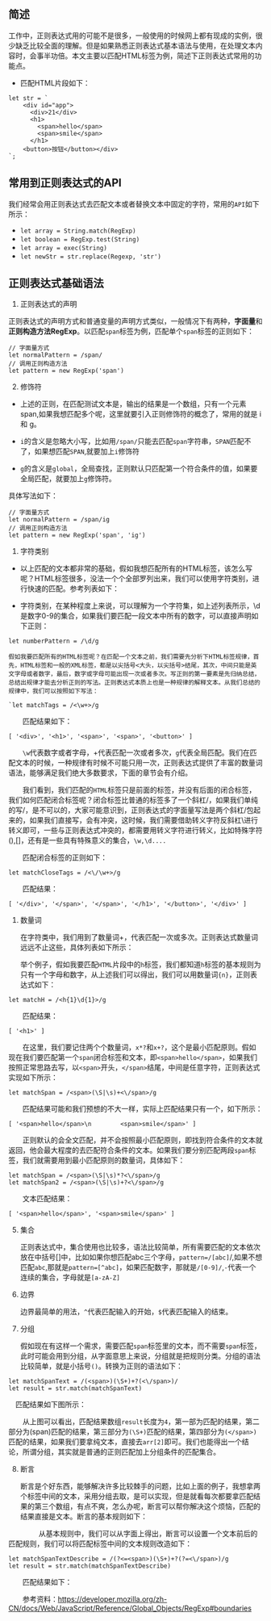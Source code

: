 ## 简述

工作中，正则表达式用的可能不是很多，一般使用的时候网上都有现成的实例，很少缺乏比较全面的理解。但是如果熟悉正则表达式基本语法与使用，在处理文本内容时，会事半功倍。本文主要以匹配HTML标签为例，简述下正则表达式常用的功能点。

- 匹配HTML片段如下：
  
```
let str = `
    <div id="app">
      <div>21</div>
      <h1>
        <span>hello</span>
        <span>smile</span>
      </h1>
    <button>按钮</button></div>
`;
```

## 常用到正则表达式的API

我们经常会用正则表达式去匹配文本或者替换文本中固定的字符，常用的`API`如下所示：

- `let array = String.match(RegExp)`
- `let boolean = RegExp.test(String)`
- `let array = exec(String)`
- `let newStr = str.replace(Regexp, 'str')`

## 正则表达式基础语法

1. 正则表达式的声明

正则表达式的声明方式和普通变量的声明方式类似，一般情况下有两种，**字面量**和**正则构造方法RegExp**。以匹配`span`标签为例，匹配单个`span`标签的正则如下：

```
// 字面量方式
let normalPattern = /span/
// 调用正则构造方法
let pattern = new RegExp('span')
```

2. 修饰符

- 上述的正则，在匹配测试文本是，输出的结果是一个数组，只有一个元素span,如果我想匹配多个呢，这里就要引入正则修饰符的概念了，常用的就是 i 和 g。

- `i`的含义是忽略大小写，比如用`/span/`只能去匹配`span`字符串，`SPAN`匹配不了，如果想匹配`SPAN`,就要加上`i`修饰符

- `g`的含义是`global`，全局查找，正则默认只匹配第一个符合条件的值，如果要全局匹配，就要加上`g`修饰符。

具体写法如下：

```
// 字面量方式
let normalPattern = /span/ig
// 调用正则构造方法
let pattern = new RegExp('span', 'ig')
```

  1. 字符类别

- 以上匹配的文本都非常的基础，假如我想匹配所有的HTML标签，该怎么写呢？HTML标签很多，没法一个个全部罗列出来，我们可以使用字符类别，进行快速的匹配。参考列表如下：

- 字符类别，在某种程度上来说，可以理解为一个字符集，如上述列表所示，\d是数字0-9的集合，如果我们要匹配一段文本中所有的数字，可以直接声明如下正则：
```
let numberPattern = /\d/g
```
    假如我要匹配所有的HTML标签呢？在匹配一个文本之前，我们需要先分析下HTML标签规律，首先，HTML标签和一般的XML标签，都是以尖括号<大头，以尖括号>结尾，其次，中间只能是英文字母或者数字，最后，数字或字母可能出现一次或者多次。写正则的第一要素是先归纳总结，总结出规律才能去分析正则的写法。正则表达式本质上也是一种规律的解释文本。从我们总结的规律中，我们可以按照如下写法：
```
`let matchTags = /<\w+>/g
```
　　匹配结果如下：
```
[ '<div>', '<h1>', '<span>', '<span>', '<button>' ]
```
　　`\w`代表数字或者字母，+代表匹配一次或者多次，`g`代表全局匹配。我们在匹配文本的时候，一种规律有时候不可能只用一次，正则表达式提供了丰富的数量词语法，能够满足我们绝大多数要求，下面的章节会有介绍。

　　我们看到，我们匹配的`HTML`标签只是前面的标签，并没有后面的闭合标签，我们如何匹配闭合标签呢？闭合标签比普通的标签多了一个斜杠/，如果我们单纯的写/，是不可以的，大家可能意识到，正则表达式的字面量写法是两个斜杠/包起来的，如果我们直接写，会有冲突，这时候，我们需要借助转义字符反斜杠\进行转义即可，一些与正则表达式冲突的，都需要用转义字符进行转义，比如特殊字符(),[]，还有是一些具有特殊意义的集合，`\w,\d....`

　　匹配闭合标签的正则如下：
```
let matchCloseTags = /<\/\w+>/g
```
　　匹配结果：
```
[ '</div>', '</span>', '</span>', '</h1>', '</button>', '</div>' ]
```
1. 数量词

    在字符类中，我们用到了数量词+，代表匹配一次或多次。正则表达式数量词远远不止这些，具体列表如下所示：　　

    举个例子，假如我要匹配`HTML`片段中的`h`标签，我们都知道`h`标签的基本规则为只有一个字母和数字，从上述我们可以得出，我们可以用数量词`{n}`，正则表达式如下：
```
let matchH = /<h{1}\d{1}>/g
```
　　匹配结果：
```
[ '<h1>' ]
```
　　在这里，我们要记住两个个数量词，`x*?`和`x+?`，这个是最小匹配原则。假如现在我们要匹配第一个`span`闭合标签和文本，即`<span>hello</span>`，如果我们按照正常思路去写，以`<span>`开头，`</span>`结尾，中间是任意字符，正则表达式实现如下所示：
```
let matchSpan = /<span>(\S|\s)+<\/span>/g
```
　　匹配结果可能和我们预想的不大一样，实际上匹配结果只有一个，如下所示：
```
[ '<span>hello</span>\n        <span>smile</span>' ]
```
　　正则默认的会全文匹配，并不会按照最小匹配原则，即找到符合条件的文本就返回，他会最大程度的去匹配符合条件的文本。如果我们要分别匹配两段`span`标签，我们就需要用到最小匹配原则的数量词，具体如下：
```
let matchSpan = /<span>(\S|\s)*?<\/span>/g
let matchSpan2 = /<span>(\S|\s)+?<\/span>/g
```
　　文本匹配结果：
```
[ '<span>hello</span>', '<span>smile</span>' ]
```
5. 集合

    正则表达式中，集合使用也比较多，语法比较简单，所有需要匹配的文本依次放在中括号[]中，比如如果你想匹配abc三个字母，`pattern=/[abc]`/,如果不想匹配`abc`,那就是`pattern=[^abc]`，如果匹配数字，那就是`/[0-9]/`,`-`代表一个连续的集合，字母就是`[a-zA-Z]`

6. 边界

    边界最简单的用法，`^`代表匹配输入的开始，`$`代表匹配输入的结束。

7. 分组

    假如现在有这样一个需求，需要匹配`span`标签里的文本，而不需要`span`标签， 此时可能会用到分组，从字面意思上来说，分组就是把规则分类。分组的语法比较简单，就是小括号`()`。转换为正则的语法如下：
```
let matchSpanText = /(<span>)(\S+)+?(<\/span>)/
let result = str.match(matchSpanText)
```
　匹配结果如下图所示：

 　　从上图可以看出，匹配结果数组`result`长度为`4`，第一部为匹配的结果，第二部分为(span)匹配的结果，第三部分为`(\S+)`匹配的结果，第四部分为`(</span>)`匹配的结果，如果我们要拿纯文本，直接去`arr[2]`即可。我们也能得出一个结论，所谓分组，其实就是普通的正则匹配加上分组条件的匹配集合。

8. 断言

    断言是个好东西，能够解决许多比较棘手的问题，比如上面的例子，我想拿两个标签中间的文本，采用分组去取，是可以实现，但是就看每次都要拿匹配结果的第三个数组，有点不爽，怎么办呢，断言可以帮你解决这个烦恼，匹配的结果直接是文本。断言的基本规则如下：

　　
 　　从基本规则中，我们可以从字面上得出，断言可以设置一个文本前后的匹配规则，我们可以将匹配标签中间的文本规则改造如下：
```
let matchSpanTextDescribe = /(?<=<span>)(\S+)+?(?=<\/span>)/g
let result = str.match(matchSpanTextDescribe)
```
　　匹配结果如下：

　　参考资料：https://developer.mozilla.org/zh-CN/docs/Web/JavaScript/Reference/Global_Objects/RegExp#boundaries